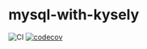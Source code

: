 # mysql-with-kysely

![CI](https://github.com/kanziw/mysql-with-kysely/actions/workflows/ci.yml/badge.svg) [![codecov](https://codecov.io/gh/kanziw/mysql-with-kysely/branch/main/graph/badge.svg?token=DYH0PQHQ9R)](https://codecov.io/gh/kanziw/mysql-with-kysely)
